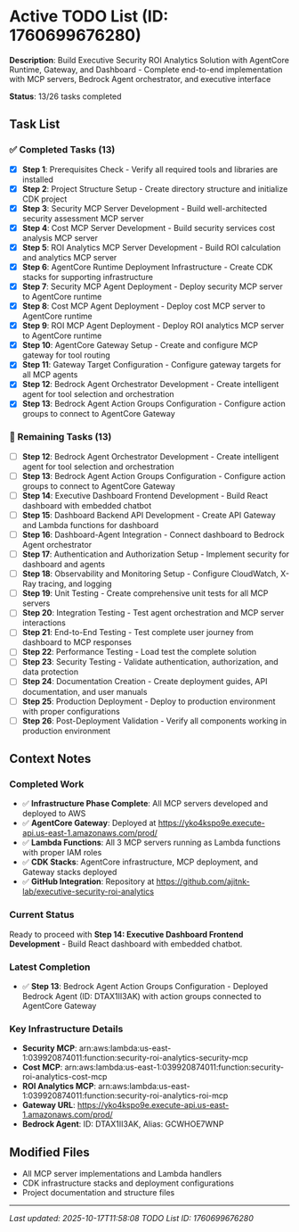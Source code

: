 # Active TODO List (ID: 1760699676280)

**Description**: Build Executive Security ROI Analytics Solution with AgentCore Runtime, Gateway, and Dashboard - Complete end-to-end implementation with MCP servers, Bedrock Agent orchestrator, and executive interface

**Status**: 13/26 tasks completed

## Task List

### ✅ Completed Tasks (13)
- [x] **Step 1**: Prerequisites Check - Verify all required tools and libraries are installed
- [x] **Step 2**: Project Structure Setup - Create directory structure and initialize CDK project
- [x] **Step 3**: Security MCP Server Development - Build well-architected security assessment MCP server
- [x] **Step 4**: Cost MCP Server Development - Build security services cost analysis MCP server
- [x] **Step 5**: ROI Analytics MCP Server Development - Build ROI calculation and analytics MCP server
- [x] **Step 6**: AgentCore Runtime Deployment Infrastructure - Create CDK stacks for supporting infrastructure
- [x] **Step 7**: Security MCP Agent Deployment - Deploy security MCP server to AgentCore runtime
- [x] **Step 8**: Cost MCP Agent Deployment - Deploy cost MCP server to AgentCore runtime
- [x] **Step 9**: ROI MCP Agent Deployment - Deploy ROI analytics MCP server to AgentCore runtime
- [x] **Step 10**: AgentCore Gateway Setup - Create and configure MCP gateway for tool routing
- [x] **Step 11**: Gateway Target Configuration - Configure gateway targets for all MCP agents
- [x] **Step 12**: Bedrock Agent Orchestrator Development - Create intelligent agent for tool selection and orchestration
- [x] **Step 13**: Bedrock Agent Action Groups Configuration - Configure action groups to connect to AgentCore Gateway

### 🔄 Remaining Tasks (13)
- [ ] **Step 12**: Bedrock Agent Orchestrator Development - Create intelligent agent for tool selection and orchestration
- [ ] **Step 13**: Bedrock Agent Action Groups Configuration - Configure action groups to connect to AgentCore Gateway
- [ ] **Step 14**: Executive Dashboard Frontend Development - Build React dashboard with embedded chatbot
- [ ] **Step 15**: Dashboard Backend API Development - Create API Gateway and Lambda functions for dashboard
- [ ] **Step 16**: Dashboard-Agent Integration - Connect dashboard to Bedrock Agent orchestrator
- [ ] **Step 17**: Authentication and Authorization Setup - Implement security for dashboard and agents
- [ ] **Step 18**: Observability and Monitoring Setup - Configure CloudWatch, X-Ray tracing, and logging
- [ ] **Step 19**: Unit Testing - Create comprehensive unit tests for all MCP servers
- [ ] **Step 20**: Integration Testing - Test agent orchestration and MCP server interactions
- [ ] **Step 21**: End-to-End Testing - Test complete user journey from dashboard to MCP responses
- [ ] **Step 22**: Performance Testing - Load test the complete solution
- [ ] **Step 23**: Security Testing - Validate authentication, authorization, and data protection
- [ ] **Step 24**: Documentation Creation - Create deployment guides, API documentation, and user manuals
- [ ] **Step 25**: Production Deployment - Deploy to production environment with proper configurations
- [ ] **Step 26**: Post-Deployment Validation - Verify all components working in production environment

## Context Notes

### Completed Work
- ✅ **Infrastructure Phase Complete**: All MCP servers developed and deployed to AWS
- ✅ **AgentCore Gateway**: Deployed at https://yko4kspo9e.execute-api.us-east-1.amazonaws.com/prod/
- ✅ **Lambda Functions**: All 3 MCP servers running as Lambda functions with proper IAM roles
- ✅ **CDK Stacks**: AgentCore infrastructure, MCP deployment, and Gateway stacks deployed
- ✅ **GitHub Integration**: Repository at https://github.com/ajitnk-lab/executive-security-roi-analytics

### Current Status
Ready to proceed with **Step 14: Executive Dashboard Frontend Development** - Build React dashboard with embedded chatbot.

### Latest Completion
- ✅ **Step 13**: Bedrock Agent Action Groups Configuration - Deployed Bedrock Agent (ID: DTAX1II3AK) with action groups connected to AgentCore Gateway

### Key Infrastructure Details
- **Security MCP**: arn:aws:lambda:us-east-1:039920874011:function:security-roi-analytics-security-mcp
- **Cost MCP**: arn:aws:lambda:us-east-1:039920874011:function:security-roi-analytics-cost-mcp  
- **ROI Analytics MCP**: arn:aws:lambda:us-east-1:039920874011:function:security-roi-analytics-roi-mcp
- **Gateway URL**: https://yko4kspo9e.execute-api.us-east-1.amazonaws.com/prod/
- **Bedrock Agent**: ID: DTAX1II3AK, Alias: GCWHOE7WNP

## Modified Files
- All MCP server implementations and Lambda handlers
- CDK infrastructure stacks and deployment configurations
- Project documentation and structure files

---
*Last updated: 2025-10-17T11:58:08*
*TODO List ID: 1760699676280*
